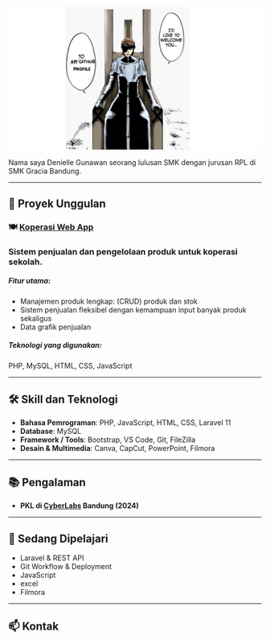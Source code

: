 <div align="center">
  <img src="asset/welcome.png" alt="denil" width="100%" height="70%"/>
</div>

Nama saya Denielle Gunawan seorang lulusan SMK dengan jurusan RPL di SMK Gracia Bandung. 

---

## 🚀 Proyek Unggulan

### 🍽️ [Koperasi Web App](https://github.com/Denielle-Gunawan/miniel-store)
### Sistem penjualan dan pengelolaan produk untuk koperasi sekolah.
##### Fitur utama:

- Manajemen produk lengkap: (CRUD) produk dan stok
- Sistem penjualan fleksibel dengan kemampuan input banyak produk sekaligus
- Data grafik penjualan

##### Teknologi yang digunakan:
PHP, MySQL, HTML, CSS, JavaScript


---

## 🛠️ Skill dan Teknologi

- **Bahasa Pemrograman**: PHP, JavaScript, HTML, CSS, Laravel 11
- **Database**: MySQL
- **Framework / Tools**: Bootstrap, VS Code, Git, FileZilla
- **Desain & Multimedia**: Canva, CapCut, PowerPoint, Filmora

---

## 📚 Pengalaman

- **PKL di [CyberLabs](https://cyberlabs.co.id/) Bandung (2024)**  


---

## 🎯 Sedang Dipelajari

- Laravel & REST API
- Git Workflow & Deployment
- JavaScript
- excel
- Filmora


---

## 📫 Kontak

